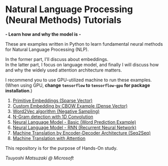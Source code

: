 # Natural Language Processing (Neural Methods) Tutorials

**\- Learn how and why the model is \-**

These are examples written in Python to learn fundamental neural methods for Natural Language Processing (NLP).

In the former part, I'll discuss about embeddings.<br>
In the latter part, I focus on language model, and finally I will discuss how and why the widely used attention architecture matters.

I recommend you to use GPU-utilized machine to run these examples.<br>
(When using GPU, **change ```tensorflow``` to ```tensorflow-gpu``` for package installation**.)

1. [Primitive Embeddings (Sparse Vector)](./01_sparse_vector.ipynb)
2. [Custom Embedding by CBOW Example (Dense Vector)](./02_custom_embedding.ipynb)
3. [Word2Vec algorithm (Negative Sampling)](./03_word2vec.ipynb)
4. [N-Gram detection with 1D Convolution](./04_ngram_cnn.ipynb)
5. [Neural Language Model - Basic (Word Prediction Example)](./05_language_model_basic.ipynb)
6. [Neural Language Model - RNN (Recurrent Neural Network)](./06_language_model_rnn.ipynb)
7. [Machine Translation by Encoder-Decoder Architecture (Seq2Seq)](./07_encoder_decoder.ipynb)
8. [Machine Translation with Attention](./08_attention.ipynb)

This repository is for the purpose of Hands-On study.

*Tsuyoshi Matsuzaki @ Microsoft*
